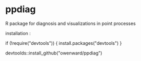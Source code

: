 # ppdiag
R package for diagnosis and visualizations in point processes

installation :

if (!require("devtools")) {
  install.packages("devtools")
}

devtoolds::install_github("owenward/ppdiag")
